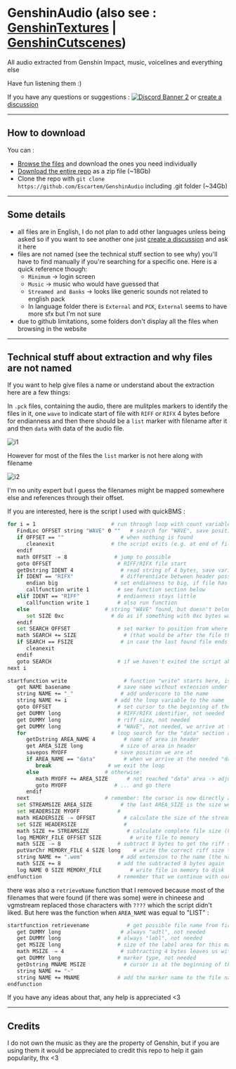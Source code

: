 # GenshinAudio (also see : [GenshinTextures](https://github.com/Escartem/GenshinTextures) | [GenshinCutscenes](https://github.com/Escartem/GenshinCutscenes))
All audio extracted from Genshin Impact, music, voicelines and everything else

Have fun listening them :)

If you have any questions or suggestions :
[![Discord Banner 2](https://discordapp.com/api/guilds/503554429648371712/widget.png?style=shield)](https://discord.gg/fzRdtVh) or [create a discussion](https://github.com/Escartem/GenshinAudio/discussions/new)

---
## How to download
You can :
* [Browse the files](https://github.com/Escartem/GenshinAudio/tree/master/GeneratedSoundBanks) and download the ones you need individually
* [Download the entire repo](https://github.com/Escartem/GenshinAudio/archive/refs/heads/master.zip) as a zip file (~18Gb)
* Clone the repo with `git clone https://github.com/Escartem/GenshinAudio` including .git folder (~34Gb)

---
## Some details

* all files are in English, I do not plan to add other languages unless being asked so if you want to see another one just [create a discussion](https://github.com/Escartem/GenshinAudio/discussions/new) and ask it here
* files are not named (see the technical stuff section to see why) you'll have to find manually if you're searching for a specific one. Here is a quick reference though:
  * `Minimum` -> login screen
  * `Music` -> music who would have guessed that
  * `Streamed and Banks` -> looks like generic sounds not related to english pack
  * In language folder there is `External` and `PCK`, `External` seems to have more sfx but I'm not sure
* due to github limitations, some folders don't display all the files when browsing in the website

---
## Technical stuff about extraction and why files are not named

If you want to help give files a name or understand about the extraction here are a few things:

In `.pck` files, containing the audio, there are mulitples markers to identify the files in it, one `wave` to indicate start of file with `RIFF` or `RIFX` 4 bytes before for endianness and then there should be a `list` marker with filename after it and then `data` with data of the audio file.

![i1](https://user-images.githubusercontent.com/43405304/201537848-ef9bc20d-1cec-4b44-a9c2-a0c645f6bb06.png)

However for most of the files the `list` marker is not here along with filename

![i2](https://user-images.githubusercontent.com/43405304/201538207-9bb88974-cf08-47e1-9a8c-8a6d0a7b314b.png)

I'm no unity expert but I guess the filenames might be mapped somewhere else and references through their offset.

If you are interested, here is the script I used with quickBMS :

```bash
for i = 1                        # run through loop with count variable i
   FindLoc OFFSET string "WAVE" 0 ""   # search for "WAVE", save position as variable OFFSET
   if OFFSET == ""                  # when nothing is found
      cleanexit                  # the script exits (e.g. at end of file)
   endif
   math OFFSET -= 8               # jump to possible
   goto OFFSET                     # RIFF/RIFX file start
   getDstring IDENT 4               # read string of 4 bytes, save variable as IDENT
   if IDENT == "RIFX"               # differentiate between header possibilities
      endian big                  # set endianness to big, if file has RIFX identifier
      callfunction write 1         # see function section below
   elif IDENT == "RIFF"            # endianness stays little
      callfunction write 1         # also run function
   else                        # string "WAVE" found, but doesn't belong to wave file
      set SIZE 0xc               # do as if something with 0xc bytes was found to continue search from the right position
   endif
   set SEARCH OFFSET               # set marker to position from where to search next
   math SEARCH += SIZE               # (that would be after the file that was found)
   if SEARCH == FSIZE               # in case the last found file ends with the main file, we exit
      cleanexit
   endif
   goto SEARCH                     # if we haven't exited the script above, we set out cursor to after the last found file
next i

startfunction write                  # function "write" starts here, is called when a wave file is found above
   get NAME basename               # save name without extension under variable NAME
   string NAME += "_"               # add underscore to the name
   string NAME += i               # add the loop variable to the name
   goto OFFSET                     # set cursor to the beginning of the found file
   get DUMMY long                  # RIFF/RIFX identifier, not needed
   get DUMMY long                  # riff size, not needed
   get DUMMY long                  # "WAVE", not needed, we arrive at the "fmt " section
   for                           # loop search for the "data" section at the start of the stream (get the stream size from there)
      getDstring AREA_NAME 4         # name of area in header
      get AREA_SIZE long            # size of area in header
      savepos MYOFF               # save position we are at
      if AREA_NAME == "data"         # when we arrive at the needed "data" area:
         break                  # we exit the loop
      else                     # otherwise:
         math MYOFF += AREA_SIZE      # not reached "data" area -> adjust cursor position...
         goto MYOFF               # ... and go there
      endif
   next                        # remember: the cursor is now directly at the stream start
   set STREAMSIZE AREA_SIZE         # the last AREA_SIZE is the size we need (size of the audio stream)
   set HEADERSIZE MYOFF            # 
   math HEADERSIZE -= OFFSET         # calculate the size of the stream header (offset - offset = size)
   set SIZE HEADERSIZE               # 
   math SIZE += STREAMSIZE            # calculate complete file size (header + stream = file)
   log MEMORY_FILE OFFSET SIZE         # write file to memory
   math SIZE -= 8                  # subtract 8 bytes to get the riff size
   putVarChr MEMORY_FILE 4 SIZE long    # write the correct riff size to the header inside the memory
   string NAME += ".wem"            # add extension to the name (the name could contain the name of the first marker if the file has markers)
   math SIZE += 8                  # add the subtracted 8 bytes again
   log NAME 0 SIZE MEMORY_FILE         # write file in memory to disk
endfunction                        # remember that we continue with our next i now!
```

there was also a `retrieveName` function that I removed because most of the filenames that were found (if there was some) were in chineese and vgmstream replaced those characters with `????` which the script didn't liked. But here was the function when `AREA_NAME` was equal to "LIST" :

```bash
startfunction retrievename            # get possible file name from first marker name, rmember: our cursor is after the size of the LIST area
   get DUMMY long                   # always "adtl", not needed
   get DUMMY long                  # always "labl", not needed
   get MSIZE long                  # size of the label area for this marker
   math MSIZE -= 4                  # subtracting 4 bytes leaves us with the length of the marker label
   get DUMMY long                  # marker type, not needed
   getDstring MNAME MSIZE            # cursor is at the beginning of the label name, now get the marker name with the desired length MSIZE
   string NAME += "~"
   string NAME += MNAME            # add the marker name to the file name
endfunction
```

If you have any ideas about that, any help is appreciated <3

---
## Credits

I do not own the music as they are the property of Genshin, but if you are using them it would be appreciated to credit this repo to help it gain popularity, thx <3

